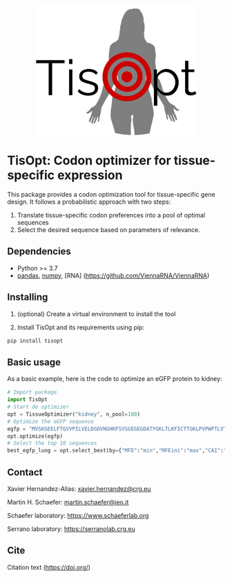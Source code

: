 <p align="center">
	<img src="img/logo.png" width="371" height="300">
</p>

# TisOpt: Codon optimizer for tissue-specific expression

This package provides a codon optimization tool for tissue-specific gene design. It follows a probabilistic approach with two steps:
1) Translate tissue-specific codon preferences into a pool of optimal sequences
2) Select the desired sequence based on parameters of relevance.

## Dependencies

- Python >= 3.7
- [pandas](https://pandas.pydata.org/), [numpy](https://numpy.org/), [RNA] (https://github.com/ViennaRNA/ViennaRNA)

## Installing

1) (optional) Create a virtual environment to install the tool

2) Install TisOpt and its requirements using pip:
```bash
pip install tisopt
```

## Basic usage

As a basic example, here is the code to optimize an eGFP protein to kidney:
```python
# Import package
import TisOpt
# Start de optimizer
opt = TissueOptimizer("kidney", n_pool=100)
# Optimize the eGFP sequence
egfp = "MVSKGEELFTGVVPILVELDGDVNGHKFSVSGEGEGDATYGKLTLKFICTTGKLPVPWPTLVTTLTYGVQCFSRYPDHMKQHDFFKSAMPEGYVQERTIFFKDDGNYKTRAEVKFEGDTLVNRIELKGIDFKEDGNILGHKLEYNYNSHNVYIMADKQKNGIKVNFKIRHNIEDGSVQLADHYQQNTPIGDGPVLLPDNHYLSTQSALSKDPNEKRDHMVLLEFVTAAGITLGMDELYK"
opt.optimize(egfp)
# Select the top 10 sequences
best_egfp_lung = opt.select_best(by={"MFE":"min","MFEini":"max","CAI":"max","CPB":"max","ENC":"min"},homopolymers=7, top=10)
```

## Contact

Xavier Hernandez-Alias: xavier.hernandez@crg.eu

Martin H. Schaefer: martin.schaefer@ieo.it

Schaefer laboratory: https://www.schaeferlab.org

Serrano laboratory: https://serranolab.crg.eu


## Cite

Citation text (https://doi.org/)